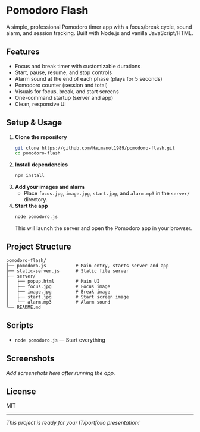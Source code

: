 # Pomodoro Flash

A simple, professional Pomodoro timer app with a focus/break cycle, sound alarm, and session tracking. Built with Node.js and vanilla JavaScript/HTML.

## Features
- Focus and break timer with customizable durations
- Start, pause, resume, and stop controls
- Alarm sound at the end of each phase (plays for 5 seconds)
- Pomodoro counter (session and total)
- Visuals for focus, break, and start screens
- One-command startup (server and app)
- Clean, responsive UI

## Setup & Usage

1. **Clone the repository**
   ```sh
   git clone https://github.com/Haimanot1989/pomodoro-flash.git
   cd pomodoro-flash
   ```
2. **Install dependencies**
   ```sh
   npm install
   ```
3. **Add your images and alarm**
   - Place `focus.jpg`, `image.jpg`, `start.jpg`, and `alarm.mp3` in the `server/` directory.
4. **Start the app**
   ```sh
   node pomodoro.js
   ```
   This will launch the server and open the Pomodoro app in your browser.

## Project Structure
```
pomodoro-flash/
├── pomodoro.js           # Main entry, starts server and app
├── static-server.js      # Static file server
├── server/
│   ├── popup.html        # Main UI
│   ├── focus.jpg         # Focus image
│   ├── image.jpg         # Break image
│   ├── start.jpg         # Start screen image
│   └── alarm.mp3         # Alarm sound
└── README.md
```

## Scripts
- `node pomodoro.js` — Start everything

## Screenshots
_Add screenshots here after running the app._

## License
MIT

---
_This project is ready for your IT/portfolio presentation!_

